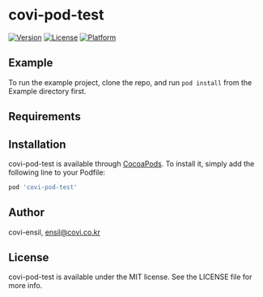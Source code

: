 # covi-pod-test

[![Version](https://img.shields.io/cocoapods/v/covi-pod-test.svg?style=flat)](https://cocoapods.org/pods/covi-pod-test)
[![License](https://img.shields.io/cocoapods/l/covi-pod-test.svg?style=flat)](https://cocoapods.org/pods/covi-pod-test)
[![Platform](https://img.shields.io/cocoapods/p/covi-pod-test.svg?style=flat)](https://cocoapods.org/pods/covi-pod-test)

## Example

To run the example project, clone the repo, and run `pod install` from the Example directory first.

## Requirements

## Installation

covi-pod-test is available through [CocoaPods](https://cocoapods.org). To install
it, simply add the following line to your Podfile:

```ruby
pod 'covi-pod-test'
```

## Author

covi-ensil, ensil@covi.co.kr

## License

covi-pod-test is available under the MIT license. See the LICENSE file for more info.
